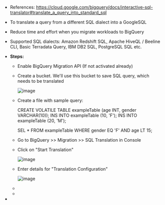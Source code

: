 - References: https://cloud.google.com/bigquery/docs/interactive-sql-translator#translate_a_query_into_standard_sql

- To translate a query from a different SQL dialect into a GoogleSQL
- Reduce time and effort when you migrate workloads to BigQuery
- Supported SQL dialects: Amazon Redshift SQL, Apache HiveQL / Beeline CLI, Basic Terradata Query, IBM DB2 SQL, PostgreSQL SQL etc.


- **Steps:**
  - Enable BigQuery Migration API (If not activated already)

  - Create a bucket. We'll use this bucket to save SQL query, which needs to be translated

    ![image](https://github.com/Ajit1279/GCP_Learning/assets/81754034/20a502fd-71da-42b4-bc00-a3d186fc7326)

  - Create a file with sample query:

    CREATE VOLATILE TABLE exampleTable (age INT, gender VARCHAR(10));
    INS INTO exampleTable (10, 'F');
    INS INTO exampleTable (20, 'M');

    SEL *
    FROM exampleTable
    WHERE gender EQ 'F'
    AND age LT 15; 


  - Go to BigQuery >> Migration >> SQL Translation in Console

  - Click on "Start Translation"

    ![image](https://github.com/Ajit1279/GCP_Learning/assets/81754034/12130b05-4d0e-4b5f-b4d4-7c6ebad07ef3)

  - Enter details for "Translation Configuration"

    ![image](https://github.com/Ajit1279/GCP_Learning/assets/81754034/0cbd1eb7-d86f-4b41-99b9-70b17e5171b5)
     

    

  - 
 
  -  

- 
